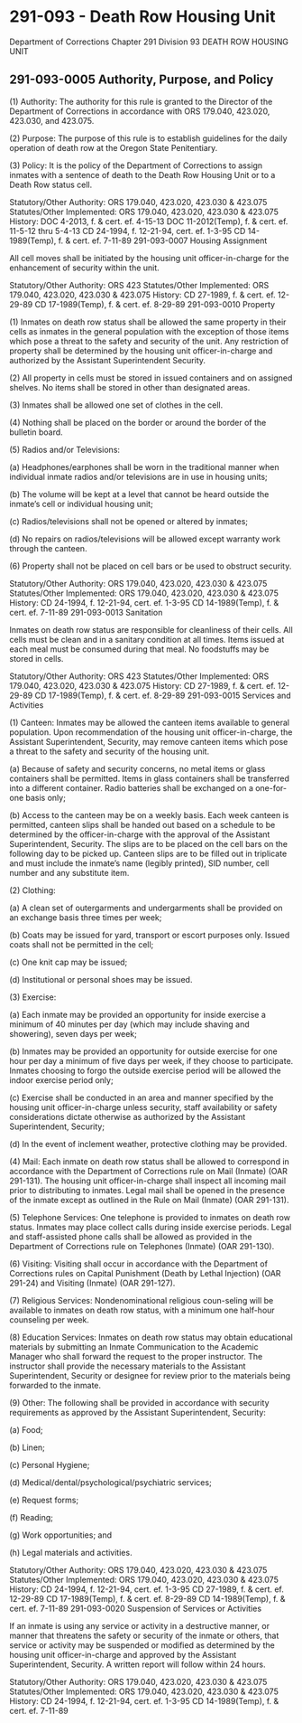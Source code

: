 # 291-093 - Death Row Housing Unit

Department of Corrections Chapter 291 Division 93 DEATH ROW HOUSING UNIT

## 291-093-0005 Authority, Purpose, and Policy

\(1\) Authority: The authority for this rule is granted to the Director of the Department of Corrections in accordance with ORS 179.040, 423.020, 423.030, and 423.075.

\(2\) Purpose: The purpose of this rule is to establish guidelines for the daily operation of death row at the Oregon State Penitentiary.

\(3\) Policy: It is the policy of the Department of Corrections to assign inmates with a sentence of death to the Death Row Housing Unit or to a Death Row status cell.

Statutory/Other Authority: ORS 179.040, 423.020, 423.030 & 423.075 Statutes/Other Implemented: ORS 179.040, 423.020, 423.030 & 423.075 History: DOC 4-2013, f. & cert. ef. 4-15-13 DOC 11-2012\(Temp\), f. & cert. ef. 11-5-12 thru 5-4-13 CD 24-1994, f. 12-21-94, cert. ef. 1-3-95 CD 14-1989\(Temp\), f. & cert. ef. 7-11-89 291-093-0007 Housing Assignment

All cell moves shall be initiated by the housing unit officer-in-charge for the enhancement of security within the unit.

Statutory/Other Authority: ORS 423 Statutes/Other Implemented: ORS 179.040, 423.020, 423.030 & 423.075 History: CD 27-1989, f. & cert. ef. 12-29-89 CD 17-1989\(Temp\), f. & cert. ef. 8-29-89 291-093-0010 Property

\(1\) Inmates on death row status shall be allowed the same property in their cells as inmates in the general population with the exception of those items which pose a threat to the safety and security of the unit. Any restriction of property shall be determined by the housing unit officer-in-charge and authorized by the Assistant Superintendent Security.

\(2\) All property in cells must be stored in issued containers and on assigned shelves. No items shall be stored in other than designated areas.

\(3\) Inmates shall be allowed one set of clothes in the cell.

\(4\) Nothing shall be placed on the border or around the border of the bulletin board.

\(5\) Radios and/or Televisions:

\(a\) Headphones/earphones shall be worn in the traditional manner when individual inmate radios and/or televisions are in use in housing units;

\(b\) The volume will be kept at a level that cannot be heard outside the inmate’s cell or individual housing unit;

\(c\) Radios/televisions shall not be opened or altered by inmates;

\(d\) No repairs on radios/televisions will be allowed except warranty work through the canteen.

\(6\) Property shall not be placed on cell bars or be used to obstruct security.

Statutory/Other Authority: ORS 179.040, 423.020, 423.030 & 423.075 Statutes/Other Implemented: ORS 179.040, 423.020, 423.030 & 423.075 History: CD 24-1994, f. 12-21-94, cert. ef. 1-3-95 CD 14-1989\(Temp\), f. & cert. ef. 7-11-89 291-093-0013 Sanitation

Inmates on death row status are responsible for cleanliness of their cells. All cells must be clean and in a sanitary condition at all times. Items issued at each meal must be consumed during that meal. No foodstuffs may be stored in cells.

Statutory/Other Authority: ORS 423 Statutes/Other Implemented: ORS 179.040, 423.020, 423.030 & 423.075 History: CD 27-1989, f. & cert. ef. 12-29-89 CD 17-1989\(Temp\), f. & cert. ef. 8-29-89 291-093-0015 Services and Activities

\(1\) Canteen: Inmates may be allowed the canteen items available to general population. Upon recommendation of the housing unit officer-in-charge, the Assistant Superintendent, Security, may remove canteen items which pose a threat to the safety and security of the housing unit.

\(a\) Because of safety and security concerns, no metal items or glass containers shall be permitted. Items in glass containers shall be transferred into a different container. Radio batteries shall be exchanged on a one-for-one basis only;

\(b\) Access to the canteen may be on a weekly basis. Each week canteen is permitted, canteen slips shall be handed out based on a schedule to be determined by the officer-in-charge with the approval of the Assistant Superintendent, Security. The slips are to be placed on the cell bars on the following day to be picked up. Canteen slips are to be filled out in triplicate and must include the inmate’s name \(legibly printed\), SID number, cell number and any substitute item.

\(2\) Clothing:

\(a\) A clean set of outergarments and undergarments shall be provided on an exchange basis three times per week;

\(b\) Coats may be issued for yard, transport or escort purposes only. Issued coats shall not be permitted in the cell;

\(c\) One knit cap may be issued;

\(d\) Institutional or personal shoes may be issued.

\(3\) Exercise:

\(a\) Each inmate may be provided an opportunity for inside exercise a minimum of 40 minutes per day \(which may include shaving and showering\), seven days per week;

\(b\) Inmates may be provided an opportunity for outside exercise for one hour per day a minimum of five days per week, if they choose to participate. Inmates choosing to forgo the outside exercise period will be allowed the indoor exercise period only;

\(c\) Exercise shall be conducted in an area and manner specified by the housing unit officer-in-charge unless security, staff availability or safety considerations dictate otherwise as authorized by the Assistant Superintendent, Security;

\(d\) In the event of inclement weather, protective clothing may be provided.

\(4\) Mail: Each inmate on death row status shall be allowed to correspond in accordance with the Department of Corrections rule on Mail \(Inmate\) \(OAR 291-131\). The housing unit officer-in-charge shall inspect all incoming mail prior to distributing to inmates. Legal mail shall be opened in the presence of the inmate except as outlined in the Rule on Mail \(Inmate\) \(OAR 291-131\).

\(5\) Telephone Services: One telephone is provided to inmates on death row status. Inmates may place collect calls during inside exercise periods. Legal and staff-assisted phone calls shall be allowed as provided in the Department of Corrections rule on Telephones \(Inmate\) \(OAR 291-130\).

\(6\) Visiting: Visiting shall occur in accordance with the Department of Corrections rules on Capital Punishment \(Death by Lethal Injection\) \(OAR 291-24\) and Visiting \(Inmate\) \(OAR 291-127\).

\(7\) Religious Services: Nondenominational religious coun-seling will be available to inmates on death row status, with a minimum one half-hour counseling per week.

\(8\) Education Services: Inmates on death row status may obtain educational materials by submitting an Inmate Communication to the Academic Manager who shall forward the request to the proper instructor. The instructor shall provide the necessary materials to the Assistant Superintendent, Security or designee for review prior to the materials being forwarded to the inmate.

\(9\) Other: The following shall be provided in accordance with security requirements as approved by the Assistant Superintendent, Security:

\(a\) Food;

\(b\) Linen;

\(c\) Personal Hygiene;

\(d\) Medical/dental/psychological/psychiatric services;

\(e\) Request forms;

\(f\) Reading;

\(g\) Work opportunities; and

\(h\) Legal materials and activities.

Statutory/Other Authority: ORS 179.040, 423.020, 423.030 & 423.075 Statutes/Other Implemented: ORS 179.040, 423.020, 423.030 & 423.075 History: CD 24-1994, f. 12-21-94, cert. ef. 1-3-95 CD 27-1989, f. & cert. ef. 12-29-89 CD 17-1989\(Temp\), f. & cert. ef. 8-29-89 CD 14-1989\(Temp\), f. & cert. ef. 7-11-89 291-093-0020 Suspension of Services or Activities

If an inmate is using any service or activity in a destructive manner, or manner that threatens the safety or security of the inmate or others, that service or activity may be suspended or modified as determined by the housing unit officer-in-charge and approved by the Assistant Superintendent, Security. A written report will follow within 24 hours.

Statutory/Other Authority: ORS 179.040, 423.020, 423.030 & 423.075 Statutes/Other Implemented: ORS 179.040, 423.020, 423.030 & 423.075 History: CD 24-1994, f. 12-21-94, cert. ef. 1-3-95 CD 14-1989\(Temp\), f. & cert. ef. 7-11-89

